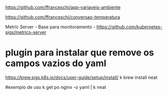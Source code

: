 https://github.com/ffranceschi/app-variaveis-ambiente

https://github.com/ffranceschi/conversao-temperatura

Metric Server - Base para monitoramento - https://github.com/kubernetes-sigs/metrics-server

# plugin para instalar que remove os campos vazios do yaml
https://krew.sigs.k8s.io/docs/user-guide/setup/install/
k krew install neat

#exemplo de uso
k get po nginx -o yaml | k neat
